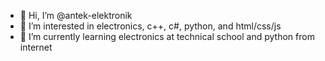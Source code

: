 - 👋 Hi, I’m @antek-elektronik
- 👀 I’m interested in electronics, c++, c#, python, and html/css/js
- 🌱 I’m currently learning electronics at technical school and python from internet

<!---
antek-elektronik/antek-elektronik is a ✨ special ✨ repository because its `README.md` (this file) appears on your GitHub profile.
You can click the Preview link to take a look at your changes.
--->

